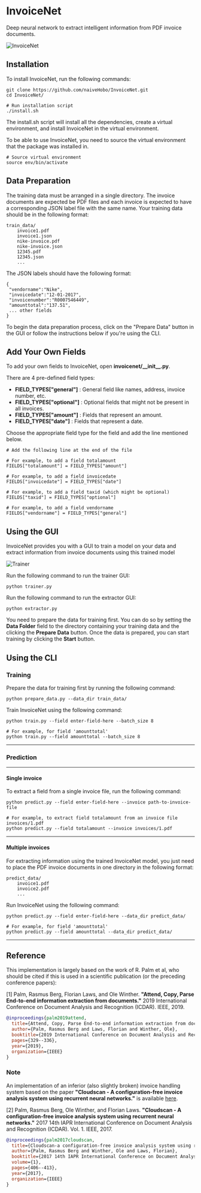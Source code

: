 # InvoiceNet
Deep neural network to extract intelligent information from PDF invoice documents.

![InvoiceNet](_images/invoicenet.png)


## Installation
To install InvoiceNet, run the following commands:
```
git clone https://github.com/naiveHobo/InvoiceNet.git
cd InvoiceNet/

# Run installation script
./install.sh
```
The install.sh script will install all the dependencies, create a virtual environment, and install InvoiceNet in the virtual environment.

To be able to use InvoiceNet, you need to source the virtual environment that the package was installed in.
```
# Source virtual environment
source env/bin/activate
```

## Data Preparation
The training data must be arranged in a single directory. The invoice documents are expected be PDF files and each invoice is expected to have a corresponding JSON label file with the same name. Your training data should be in the following format:

```
train_data/
    invoice1.pdf
    invoice1.json
    nike-invoice.pdf
    nike-invoice.json
    12345.pdf
    12345.json
    ...
```

The JSON labels should have the following format:
```
{
 "vendorname":"Nike",
 "invoicedate":"12-01-2017",
 "invoicenumber":"R0007546449",
 "amounttotal":"137.51",
 ... other fields
}
```

To begin the data preparation process, click on the "Prepare Data" button in the GUI or follow the instructions below if you're using the CLI.


## Add Your Own Fields
To add your own fields to InvoiceNet, open **invoicenet/\_\_init\_\_.py**.

There are 4 pre-defined field types:
- **FIELD_TYPES["general"]** : General field like names, address, invoice number, etc.
- **FIELD_TYPES["optional"]** : Optional fields that might not be present in all invoices.
- **FIELD_TYPES["amount"]** : Fields that represent an amount.
- **FIELD_TYPES["date"]** : Fields that represent a date.

Choose the appropriate field type for the field and add the line mentioned below.

```
# Add the following line at the end of the file

# For example, to add a field totalamount
FIELDS["totalamount"] = FIELD_TYPES["amount"]

# For example, to add a field invoicedate
FIELDS["invoicedate"] = FIELD_TYPES["date"]

# For example, to add a field taxid (which might be optional)
FIELDS["taxid"] = FIELD_TYPES["optional"]

# For example, to add a field vendorname
FIELDS["vendorname"] = FIELD_TYPES["general"]
```


## Using the GUI
InvoiceNet provides you with a GUI to train a model on your data and extract information from invoice documents using this trained model

![Trainer](_images/trainer.png)


Run the following command to run the trainer GUI:

```
python trainer.py
```

Run the following command to run the extractor GUI:

```
python extractor.py
```

You need to prepare the data for training first. 
You can do so by setting the **Data Folder** field to the directory containing your training data and the clicking the **Prepare Data** button.
Once the data is prepared, you can start training by clicking the **Start** button.


## Using the CLI

### Training 

Prepare the data for training first by running the following command:
```
python prepare_data.py --data_dir train_data/
```

Train InvoiceNet using the following command:
```
python train.py --field enter-field-here --batch_size 8

# For example, for field 'amounttotal'
python train.py --field amounttotal --batch_size 8
```

---

### Prediction

---

#### Single invoice
To extract a field from a single invoice file, run the following command:

```
python predict.py --field enter-field-here --invoice path-to-invoice-file

# For example, to extract field totalamount from an invoice file invoices/1.pdf
python predict.py --field totalamount --invoice invoices/1.pdf
```

---

#### Multiple invoices
For extracting information using the trained InvoiceNet model, you just need to place the PDF invoice documents in one directory in the following format:

```
predict_data/
    invoice1.pdf
    invoice2.pdf
    ...
```

Run InvoiceNet using the following command:
```
python predict.py --field enter-field-here --data_dir predict_data/

# For example, for field 'amounttotal'
python predict.py --field amounttotal --data_dir predict_data/
```
---

## Reference
This implementation is largely based on the work of R. Palm et al, who should be cited if this is used in a scientific publication (or the preceding conference papers):

[1] Palm, Rasmus Berg, Florian Laws, and Ole Winther. **"Attend, Copy, Parse End-to-end information extraction from documents."** 2019 International Conference on Document Analysis and Recognition (ICDAR). IEEE, 2019.

```bibtex
@inproceedings{palm2019attend,
  title={Attend, Copy, Parse End-to-end information extraction from documents},
  author={Palm, Rasmus Berg and Laws, Florian and Winther, Ole},
  booktitle={2019 International Conference on Document Analysis and Recognition (ICDAR)},
  pages={329--336},
  year={2019},
  organization={IEEE}
}
```

### Note
An implementation of an inferior (also slightly broken) invoice handling system based on the paper **"Cloudscan - A configuration-free invoice analysis system using recurrent neural networks."** is available [here](https://github.com/naiveHobo/InvoiceNet/tree/cloudscan).

[2] Palm, Rasmus Berg, Ole Winther, and Florian Laws. **"Cloudscan - A configuration-free invoice analysis system using recurrent neural networks."** 2017 14th IAPR International Conference on Document Analysis and Recognition (ICDAR). Vol. 1. IEEE, 2017.

```bibtex
@inproceedings{palm2017cloudscan,
  title={Cloudscan-a configuration-free invoice analysis system using recurrent neural networks},
  author={Palm, Rasmus Berg and Winther, Ole and Laws, Florian},
  booktitle={2017 14th IAPR International Conference on Document Analysis and Recognition (ICDAR)},
  volume={1},
  pages={406--413},
  year={2017},
  organization={IEEE}
}
```
